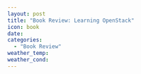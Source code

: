 ```yaml
---
layout: post
title: "Book Review: Learning OpenStack"
icon: book
date:
categories:
  - "Book Review"
weather_temp:
weather_cond:
---
```

